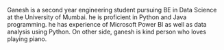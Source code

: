 Ganesh is a second year engineering student pursuing BE in Data Science at the University of Mumbai. 
he is proficient in Python and Java programming. he has experience of Microsoft Power BI as well as data analysis using Python.
On other side, ganesh is kind person who loves playing piano.
